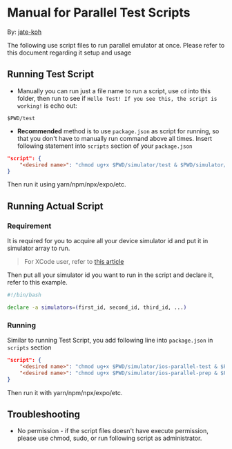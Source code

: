 # Manual for Parallel Test Scripts

By: [jate-koh](https://github.com/jate-koh)

The following use script files to run parallel emulator at once. Please refer to this document regarding it setup and usage

## Running Test Script

- Manually you can run just a file name to run a script, use `cd` into this folder, then run to see if `Hello Test! If you see this, the script is working!` is echo out:

```
$PWD/test
```

- **Recommended** method is to use `package.json` as script for running, so that you don't have to manually run command above all times. Insert following statement into `scripts` section of your `package.json`

```json
"script": { 
    "<desired name>": "chmod ug+x $PWD/simulator/test & $PWD/simulator/test"
}
```

Then run it using yarn/npm/npx/expo/etc.


## Running Actual Script

### Requirement

It is required for you to acquire all your device simulator id and put it in simulator array to run.
> For XCode user, refer to [this article](https://stackoverflow.com/questions/53924934/can-i-run-my-expo-app-on-multiple-ios-simulators-at-once
)

Then put all your simulator id you want to run in the script and declare it, refer to this example.

```sh
#!/bin/bash

declare -a simulators=(first_id, second_id, third_id, ...)

```

### Running 

Similar to running Test Script, you add following line into `package.json` in `scripts` section

```json
"script": { 
    "<desired name>": "chmod ug+x $PWD/simulator/ios-parallel-test & $PWD/simulator/ios-parallel-test",
    "<desired name>": "chmod ug+x $PWD/simulator/ios-parallel-prep & $PWD/simulator/ios-parallel-prep"
}
```

Then run it with yarn/npm/npx/expo/etc.


## Troubleshooting
- No permission - if the script files doesn't have execute permission, please use chmod, sudo,
or run following script as administrator.
